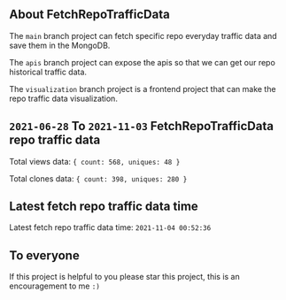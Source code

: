 ## About FetchRepoTrafficData

The `main` branch project can fetch specific repo everyday traffic data and save them in the MongoDB.

The `apis` branch project can expose the apis so that we can get our repo historical traffic data.

The `visualization` branch project is a frontend project that can make the repo traffic data visualization.

## `2021-06-28` To `2021-11-03` FetchRepoTrafficData repo traffic data

Total views data: `{ count: 568, uniques: 48 }`

Total clones data: `{ count: 398, uniques: 280 }`

## Latest fetch repo traffic data time

Latest fetch repo traffic data time: `2021-11-04 00:52:36`

## To everyone

If this project is helpful to you please star this project, this is an encouragement to me `:)`



